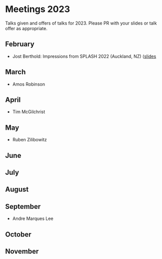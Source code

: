 # Meetings 2023

Talks given and offers of talks for 2023. Please PR with your slides or talk offer as appropriate.

## February
 - Jost Berthold: Impressions from SPLASH 2022 (Auckland, NZ) ([slides](https://docs.google.com/presentation/d/1KaNeRKnB6SEYm8UD49m1S0pVoSdGfBmEGSiLcOjIpQU/edit?usp=sharing)

## March
 - Amos Robinson

## April
 - Tim McGilchrist 
 
## May
 - Ruben Zilibowitz

## June

## July

## August 

## September
 - Andre Marques Lee

## October

## November
